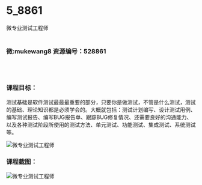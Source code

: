 # 5_8861
微专业测试工程师
<br/></br>
<h3>微:mukewang8 资源编号：528861</h3>
<br/></br>
<h3>课程目标：</h3>
<p>测试基础是软件测试最最最重要的部分，只要你是做测试，不管是什么测试，测试的基础、理论知识都是必须学会的。大概就包括：测试计划编写、设计测试用例、编写测试报告、编写BUG报告单、跟踪BUG修复情况、还需要良好的沟通能力、以及各种测试阶段所使用的测试方法、单元测试、功能测试、集成测试、系统测试等。</p>
<p><img src="https://www.ko996.com/wp-content/uploads/img/2019/11/1-91-300x96.png" alt="微专业测试工程师"></p>
<h3>课程截图：</h3>
<p><img src="https://www.ko996.com/wp-content/uploads/img/2019/11/2-99.png" alt="微专业测试工程师"></p>
<p>&nbsp;</p>
